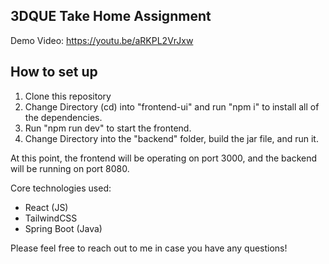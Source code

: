 ## 3DQUE Take Home Assignment

Demo Video: https://youtu.be/aRKPL2VrJxw

## How to set up

1. Clone this repository
2. Change Directory (cd) into "frontend-ui" and run "npm i" to install all of the dependencies.
3. Run "npm run dev" to start the frontend.
4. Change Directory into the "backend" folder, build the jar file, and run it.

At this point, the frontend will be operating on port 3000, and the backend will be running on port 8080.

Core technologies used:

- React (JS)
- TailwindCSS
- Spring Boot (Java)

Please feel free to reach out to me in case you have any questions!
